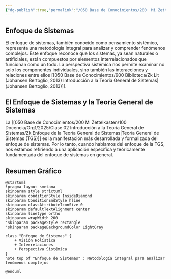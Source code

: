 ```yaml
---
{"dg-publish":true,"permalink":"/050 Base de Conocimientos/200  Mi Zettelkasten/100 Docencia/Org1/2025/Clase 02 Introducción a la Teoría General de Sistemas/Zk Enfoque de Sistemas/","tags":["definir"]}
---
```


## Enfoque de Sistemas
El enfoque de sistemas, también conocido como pensamiento sistémico, representa una metodología integral para analizar y comprender fenómenos complejos. Este enfoque reconoce que los sistemas, ya sean naturales o artificiales, están compuestos por elementos interrelacionados que funcionan como un todo. La perspectiva sistémica nos permite examinar no solo los componentes individuales, sino también las interacciones y relaciones entre ellos [[050 Base de Conocimientos/900 Biblioteca/Zk Lit (Johansen Bertoglio, 2013) Introducción a la Teoría General de Sistemas\|(Johansen Bertoglio, 2013)]]. 

## El Enfoque de Sistemas y la Teoría General de Sistemas
La [[050 Base de Conocimientos/200  Mi Zettelkasten/100 Docencia/Org1/2025/Clase 02 Introducción a la Teoría General de Sistemas/Zk Enfoque de la Teoría General de Sistemas\|Teoría General de Sistemas (TGS)]] es la manifestación más desarrollada y formalizada del enfoque de sistemas. Por lo tanto, cuando hablamos del enfoque de la TGS, nos estamos refiriendo a una aplicación específica y teóricamente fundamentada del enfoque de sistemas en general.

## Resumen Gráfico
```plantuml
@startuml
!pragma layout smetana
skinparam style strictuml
skinparam conditionStyle InsideDiamond
skinparam ConditionEndStyle hline
skinparam classAttributeIconSize 0
skinparam defaultTextAlignment center
skinparam linetype ortho
skinparam wrapWidth 200
'skinparam packageStyle rectangle
'skinparam packageBackgroundColor LightGray

class "Enfoque de Sistemas" {
    + Visión Holística
    + Interrelaciones
    + Perspectiva Sistémica
}
note top of "Enfoque de Sistemas" : Metodología integral para analizar fenómenos complejos

@enduml
```
